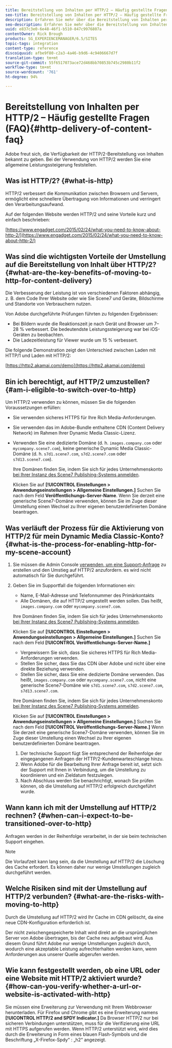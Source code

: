 ```yaml
---
title: Bereitstellung von Inhalten per HTTP/2 – Häufig gestellte Fragen (FAQ)
seo-title: Bereitstellung von Inhalten per HTTP/2 – Häufig gestellte Fragen (FAQ)
description: Erfahren Sie mehr über die Bereitstellung von Inhalten per HTTP/2.
seo-description: Erfahren Sie mehr über die Bereitstellung von Inhalten per HTTP/2.
uuid: e837c3e0-6e48-46f1-b510-847c9976807a
contentOwner: Rick Brough
products: SG_EXPERIENCEMANAGER/6.5/SITES
topic-tags: integration
content-type: reference
discoiquuid: afbe9f80-c2a3-4a46-b9d6-4c9406667d7f
translation-type: tm+mt
source-git-commit: 55f6517073ace72d468bb70853b745c2980b11f2
workflow-type: tm+mt
source-wordcount: '761'
ht-degree: 94%

---
```



# Bereitstellung von Inhalten per HTTP/2 – Häufig gestellte Fragen (FAQ){#http-delivery-of-content-faq}

Adobe freut sich, die Verfügbarkeit der HTTP/2-Bereitstellung von Inhalten bekannt zu geben. Bei der Verwendung von HTTP/2 werden Sie eine allgemeine Leistungssteigerung feststellen.

## Was ist HTTP/2? {#what-is-http}

HTTP/2 verbessert die Kommunikation zwischen Browsern und Servern, ermöglicht eine schnellere Übertragung von Informationen und verringert den Verarbeitungsaufwand.

Auf der folgenden Website werden HTTP/2 und seine Vorteile kurz und einfach beschrieben:

[https://www.engadget.com/2015/02/24/what-you-need-to-know-about-http-2/](https://www.engadget.com/2015/02/24/what-you-need-to-know-about-http-2/)

## Was sind die wichtigsten Vorteile der Umstellung auf die Bereitstellung von Inhalt über HTTP/2? {#what-are-the-key-benefits-of-moving-to-http-for-content-delivery}

Die Verbesserung der Leistung ist von verschiedenen Faktoren abhängig, z. B. dem Code Ihrer Website oder wie Sie Scene7 und Geräte, Bildschirme und Standorte von Verbrauchern nutzen.

Von Adobe durchgeführte Prüfungen führten zu folgenden Ergebnissen:

* Bei Bildern wurde die Reaktionszeit je nach Gerät und Browser um 7–28 % verbessert. Die bedeutendste Leistungssteigerung war bei iOS-Geräten zu beobachten.
* Die Ladezeitleistung für Viewer wurde um 15 % verbessert.

Die folgende Demonstration zeigt den Unterschied zwischen Laden mit HTTP/1 und Laden mit HTTP/2:

[https://http2.akamai.com/demo](https://http2.akamai.com/demo)

## Bin ich berechtigt, auf HTTP/2 umzustellen?     {#am-i-eligible-to-switch-over-to-http}

Um HTTP/2 verwenden zu können, müssen Sie die folgenden Voraussetzungen erfüllen:

* Sie verwenden sicheres HTTPS für Ihre Rich Media-Anforderungen.
* Sie verwenden das im Adobe-Bundle enthaltene CDN (Content Delivery Network) im Rahmen Ihrer Dynamic Media Classic-Lizenz.
* Verwenden Sie eine dedizierte Domäne (d. h. `images.company.com` oder `mycompany.scene7.com`), keine generische Dynamic Media Classic-Domäne (d. h. `s7d1.scene7.com`, `s7d2.scene7.com` oder `s7d13.scene7.com`).

   Ihre Domänen finden Sie, indem Sie sich für jedes Unternehmenskonto [bei Ihrer Instanz des Scene7 Publishing-Systems anmelden](https://www.adobe.com/marketing-cloud/experience-manager/scene7-login.html).

    Klicken Sie auf **[!UICONTROL Einstellungen > Anwendungseinstellungen > Allgemeine Einstellungen.]** Suchen Sie nach dem Feld **Veröffentlichungs-Server-Name**. Wenn Sie derzeit eine generische Scene7-Domäne verwenden, können Sie im Zuge dieser Umstellung einen Wechsel zu Ihrer eigenen benutzerdefinierten Domäne beantragen.

## Was verläuft der Prozess für die Aktivierung von HTTP/2 für mein Dynamic Media Classic-Konto? {#what-is-the-process-for-enabling-http-for-my-scene-account}

1. Sie müssen die Admin Console [verwenden, um eine Support-Anfrage](https://helpx.adobe.com/enterprise/admin-guide.html/enterprise/using/support-for-experience-cloud.ug.html) zu erstellen und den Umstieg auf HTTP/2 anzufordern. es wird nicht automatisch für Sie durchgeführt.
1. Geben Sie im Supportfall die folgenden Informationen ein:

   * Name, E-Mail-Adresse und Telefonnummer des Primärkontakts
   * Alle Domänen, die auf HTTP/2 umgestellt werden sollen. Das heißt, `images.company.com` oder `mycompany.scene7.com`.

   Ihre Domänen finden Sie, indem Sie sich für jedes Unternehmenskonto [bei Ihrer Instanz des Scene7 Publishing-Systems anmelden](https://www.adobe.com/marketing-cloud/experience-manager/scene7-login.html).

    Klicken Sie auf **[!UICONTROL Einstellungen > Anwendungseinstellungen > Allgemeine Einstellungen.]** Suchen Sie nach dem Feld **[!UICONTROL Veröffentlichungs-Server-Name.]**

   * Vergewissern Sie sich, dass Sie sicheres HTTPS für Rich Media-Anforderungen verwenden.
   * Stellen Sie sicher, dass Sie das CDN über Adobe und nicht über eine direkte Beziehung verwenden.
   * Stellen Sie sicher, dass Sie eine dedizierte Domäne verwenden. Das heißt, `images.company.com` oder `mycompany.scene7.com`, nicht eine generische Scene7-Domäne wie `s7d1.scene7.com`, `s7d2.scene7.com`, `s7d13.scene7.com`.

   Ihre Domänen finden Sie, indem Sie sich für jedes Unternehmenskonto [bei Ihrer Instanz des Scene7 Publishing-Systems anmelden](https://www.adobe.com/marketing-cloud/experience-manager/scene7-login.html).

    Klicken Sie auf **[!UICONTROL Einstellungen > Anwendungseinstellungen > Allgemeine Einstellungen.]** Suchen Sie nach dem Feld **[!UICONTROL Veröffentlichungs-Server-Name.]** Wenn Sie derzeit eine generische Scene7-Domäne verwenden, können Sie im Zuge dieser Umstellung einen Wechsel zu Ihrer eigenen benutzerdefinierten Domäne beantragen.

   1. Der technische Support fügt Sie entsprechend der Reihenfolge der eingegangenen Anfragen der HTTP/2-Kundenwarteschlange hinzu.
   1. Wenn Adobe für die Bearbeitung Ihrer Anfrage bereit ist, setzt sich der Support mit Ihnen in Verbindung, um die Umstellung zu koordinieren und ein Zieldatum festzulegen.
   1. Nach Abschluss werden Sie benachrichtigt, wonach Sie prüfen können, ob die Umstellung auf HTTP/2 erfolgreich durchgeführt wurde.



## Wann kann ich mit der Umstellung auf HTTP/2 rechnen? {#when-can-i-expect-to-be-transitioned-over-to-http}

Anfragen werden in der Reihenfolge verarbeitet, in der sie beim technischen Support eingehen.

>[!NOTE]
>
>Die Vorlaufzeit kann lang sein, da die Umstellung auf HTTP/2 die Löschung des Cache erfordert. Es können daher nur wenige Umstellungen zugleich durchgeführt werden.

## Welche Risiken sind mit der Umstellung auf HTTP/2 verbunden?     {#what-are-the-risks-with-moving-to-http}

Durch die Umstellung auf HTTP/2 wird Ihr Cache im CDN gelöscht, da eine neue CDN-Konfiguration erforderlich ist.

Der nicht zwischengespeicherte Inhalt wird direkt an die ursprünglichen Server von Adobe übertragen, bis der Cache neu aufgebaut wird. Aus diesem Grund führt Adobe nur wenige Umstellungen zugleich durch, wodurch eine akzeptable Leistung aufrechterhalten werden kann, wenn Anforderungen aus unserer Quelle abgerufen werden.

## Wie kann festgestellt werden, ob eine URL oder eine Website mit HTTP/2 aktiviert wurde?     {#how-can-you-verify-whether-a-url-or-website-is-activated-with-http}

Sie müssen eine Erweiterung zur Verwendung mit Ihrem Webbrowser herunterladen. Für Firefox und Chrome gibt es eine Erweiterung namens **[!UICONTROL HTTP/2 and SPDY Indicator.]** Da Browser HTTP/2 nur bei sicheren Verbindungen unterstützen, muss für die Verifizierung eine URL mit HTTPS aufgerufen werden. Wenn HTTP/2 unterstützt wird, wird dies durch die Erweiterung in Form eines blauen Flash-Symbols und die Beschriftung „X-Firefox-Spdy“ : „h2“ angezeigt.
